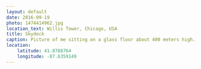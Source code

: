 ```yaml
---
layout: default
date: 2016-09-19
photo: 1474414962.jpg
location_text: Willis Tower, Chicago, USA
title: Skydeck
caption: Picture of me sitting on a glass floor about 400 meters high.
location:
    latitude: 41.8788764
    longitude: -87.6359149
---
```


